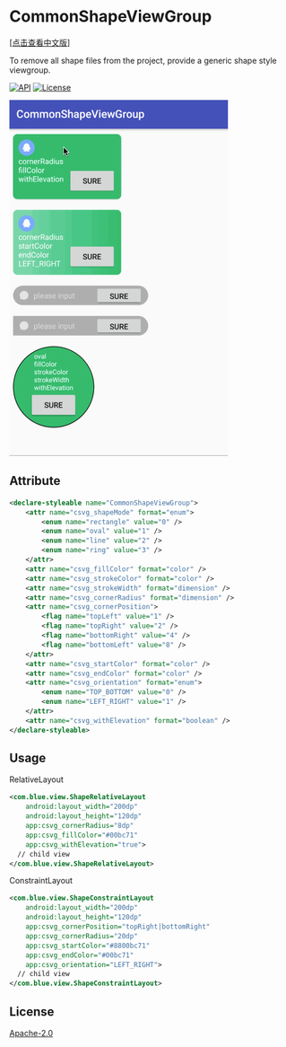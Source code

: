 # CommonShapeViewGroup
[[点击查看中文版]](https://www.jianshu.com/p/4b20502f2692)<p>
To remove all shape files from the project, provide a generic shape style viewgroup.<p>
[![API](https://img.shields.io/badge/API-16%2B-brightgreen.svg?style=flat)](https://android-arsenal.com/api?level=16) [![License](https://img.shields.io/badge/license-Apache%202.0-blue.svg)](https://github.com/michaelxs/Android-CommonShapeViewGroup/blob/master/LICENSE)<p>
![](https://github.com/michaelxs/Android-CommonShapeViewGroup/blob/master/screenshots/show.gif)
## Attribute
```xml
<declare-styleable name="CommonShapeViewGroup">
    <attr name="csvg_shapeMode" format="enum">
        <enum name="rectangle" value="0" />
        <enum name="oval" value="1" />
        <enum name="line" value="2" />
        <enum name="ring" value="3" />
    </attr>
    <attr name="csvg_fillColor" format="color" />
    <attr name="csvg_strokeColor" format="color" />
    <attr name="csvg_strokeWidth" format="dimension" />
    <attr name="csvg_cornerRadius" format="dimension" />
    <attr name="csvg_cornerPosition">
        <flag name="topLeft" value="1" />
        <flag name="topRight" value="2" />
        <flag name="bottomRight" value="4" />
        <flag name="bottomLeft" value="8" />
    </attr>
    <attr name="csvg_startColor" format="color" />
    <attr name="csvg_endColor" format="color" />
    <attr name="csvg_orientation" format="enum">
        <enum name="TOP_BOTTOM" value="0" />
        <enum name="LEFT_RIGHT" value="1" />
    </attr>
    <attr name="csvg_withElevation" format="boolean" />
</declare-styleable>
```
## Usage
RelativeLayout
```xml
<com.blue.view.ShapeRelativeLayout
    android:layout_width="200dp"
    android:layout_height="120dp"
    app:csvg_cornerRadius="8dp"
    app:csvg_fillColor="#00bc71"
    app:csvg_withElevation="true">
  // child view
</com.blue.view.ShapeRelativeLayout>
```
ConstraintLayout
```xml
<com.blue.view.ShapeConstraintLayout
    android:layout_width="200dp"
    android:layout_height="120dp"
    app:csvg_cornerPosition="topRight|bottomRight"                                 
    app:csvg_cornerRadius="20dp"
    app:csvg_startColor="#8800bc71"
    app:csvg_endColor="#00bc71"
    app:csvg_orientation="LEFT_RIGHT">
  // child view
</com.blue.view.ShapeConstraintLayout>
```
## License
[Apache-2.0](https://opensource.org/licenses/Apache-2.0)
